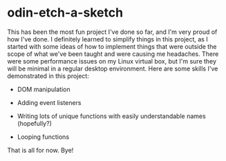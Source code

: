 # odin-etch-a-sketch
This has been the most fun project I've done so far, and I'm very proud of how I've done. I definitely learned to simplify things in this project, as I started with some ideas of how to implement things that were outside the scope of what we've been taught and were causing me headaches. There were some performance issues on my Linux virtual box, but I'm sure they will be minimal in a regular desktop environment. Here are some skills I've demonstrated in this project:

* DOM manipulation

* Adding event listeners

* Writing lots of unique functions with easily understandable names (hopefully?)

* Looping functions

That is all for now. Bye!
